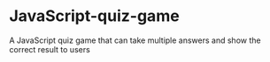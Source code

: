 # JavaScript-quiz-game
A JavaScript quiz game that can take multiple answers and show the correct result to users
